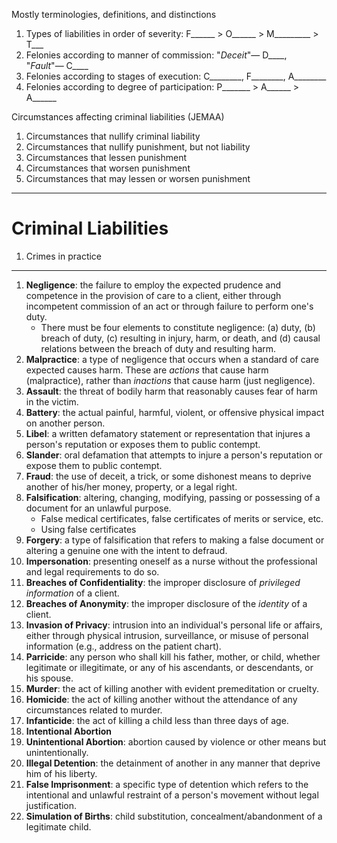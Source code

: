 Mostly terminologies, definitions, and distinctions

1. Types of liabilities in order of severity: F\_\_\_\_\_\_ > O\_\_\_\_\_\_ > M\_\_\_\_\_\_\_\_\_ > T\_\_\_
2. Felonies according to manner of commission: "*Deceit*"— D\_\_\_\_,  "*Fault*"— C\_\_\_\_
3. Felonies according to stages of execution: C\_\_\_\_\_\_\_\_, F\_\_\_\_\_\_\_\_, A\_\_\_\_\_\_\_\_ 
4. Felonies according to degree of participation: P\_\_\_\_\_\_\_ > A\_\_\_\_\_\_ > A\_\_\_\_\_\_

Circumstances affecting criminal liabilities (JEMAA)
1. Circumstances that nullify criminal liability 
2. Circumstances that nullify punishment, but not liability
3. Circumstances that lessen punishment
4. Circumstances that worsen punishment
5. Circumstances that may lessen or worsen punishment
___
# Criminal Liabilities
1. Crimes in practice

___
1. **Negligence**: the failure to employ the expected prudence and competence in the provision of care to a client, either through incompetent commission of an act or through failure to perform one's duty.
	- There must be four elements to constitute negligence: (a) duty, (b) breach of duty, (c) resulting in injury, harm, or death, and (d) causal relations between the breach of duty and resulting harm.
2. **Malpractice**: a type of negligence that occurs when a standard of care expected causes harm. These are *actions* that cause harm (malpractice), rather than *inactions* that cause harm (just negligence).
3. **Assault**: the threat of bodily harm that reasonably causes fear of harm in the victim.
4. **Battery**: the actual painful, harmful, violent, or offensive physical impact on another person.
5. **Libel**: a written defamatory statement or representation that injures a person's reputation or exposes them to public contempt.
6. **Slander**: oral defamation that attempts to injure a person's reputation or expose them to public contempt.
7. **Fraud**: the use of deceit, a trick, or some dishonest means to deprive another of his/her money, property, or a legal right.
8. **Falsification**: altering, changing, modifying, passing or possessing of a document for an unlawful purpose.
	- False medical certificates, false certificates of merits or service, etc.
	- Using false certificates
9. **Forgery**: a type of falsification that refers to making a false document or altering a genuine one with the intent to defraud.
10. **Impersonation**: presenting oneself as a nurse without the professional and legal requirements to do so.
11. **Breaches of Confidentiality**: the improper disclosure of *privileged information* of a client.
12. **Breaches of Anonymity**: the improper disclosure of the *identity* of a client.
13. **Invasion of Privacy**: intrusion into an individual's personal life or affairs, either through physical intrusion, surveillance, or misuse of personal information (e.g., address on the patient chart).
14. **Parricide**: any person who shall kill his father, mother, or child, whether legitimate or illegitimate, or any of his ascendants, or descendants, or his spouse.
15. **Murder**: the act of killing another with evident premeditation or cruelty.
16. **Homicide**: the act of killing another without the attendance of any circumstances related to murder.
17. **Infanticide**: the act of killing a child less than three days of age.
18. **Intentional Abortion**
19. **Unintentional Abortion**: abortion caused by violence or other means but unintentionally.
20. **Illegal Detention**: the detainment of another in any manner that deprive him of his liberty.
21. **False Imprisonment**: a specific type of detention which refers to the intentional and unlawful restraint of a person's movement without legal justification.
22. **Simulation of Births**: child substitution, concealment/abandonment of a legitimate child.